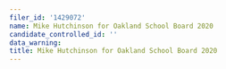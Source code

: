 ```yaml
---
filer_id: '1429072'
name: Mike Hutchinson for Oakland School Board 2020
candidate_controlled_id: ''
data_warning: 
title: Mike Hutchinson for Oakland School Board 2020
---
```

